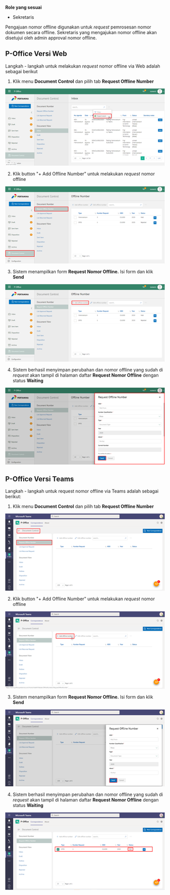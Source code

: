 **Role yang sesuai**

- Sekretaris

Pengajuan nomor offline digunakan untuk *request* pemrosesan nomor dokumen secara offline. Sekretaris yang mengajukan nomor offline akan disetujui oleh admin approval nomor offline. 

## **P-Office Versi Web**

Langkah - langkah untuk melakukan *request* nomor offline via Web adalah sebagai berikut

1. Klik menu **Document Control** dan pilih tab **Request Offline Number**

![gambar](DocumentControl/DC_Web/MM19.png)

2. Klik button "+ Add Offline Number" untuk melakukan *request* nomor offline

![gambar](DocumentControl/DC_Web/MM20.png)

3. Sistem menampilkan form **Request Nomor Offline.** Isi form dan klik **Send**

![gambar](DocumentControl/DC_Web/MM21.png)

4. Sistem berhasil menyimpan perubahan dan nomor offline yang sudah di *request* akan tampil di halaman daftar **Request Nomor Offline** dengan status **Waiting**

![gambar](DocumentControl/DC_Web/MM22.png)


## **P-Office Versi Teams**

Langkah - langkah untuk request nomor offline via Teams adalah sebagai berikut:


1. Klik menu **Document Control** dan pilih tab **Request Offline Number**

![gambar](DocumentControl/DC_Teams/DC21.png)

2. Klik button "+ Add Offline Number" untuk melakukan *request* nomor offline

![gambar](DocumentControl/DC_Teams/DC22.png)

3. Sistem menampilkan form **Request Nomor Offline.** Isi form dan klik **Send**

![gambar](DocumentControl/DC_Teams/DC23.png)

4. Sistem berhasil menyimpan perubahan dan nomor offline yang sudah di *request* akan tampil di halaman daftar **Request Nomor Offline** dengan status **Waiting**

![gambar](DocumentControl/DC_Teams/DC24.png)